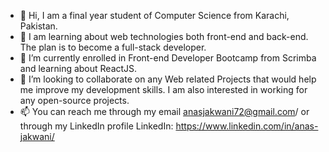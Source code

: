 - 👋 Hi, I am a final year student of Computer Science from Karachi, Pakistan.
- 👀 I am learning about web technologies both front-end and back-end. The plan is to become a full-stack developer.
- 🌱 I’m currently enrolled in Front-end Developer Bootcamp from Scrimba and learning about ReactJS.
- 💞️ I’m looking to collaborate on any Web related Projects that would help me improve my development skills. I am also interested in working for any open-source projects.
- 📫 You can reach me through my email anasjakwani72@gmail.com/ or through my LinkedIn profile LinkedIn: https://www.linkedin.com/in/anas-jakwani/ 
